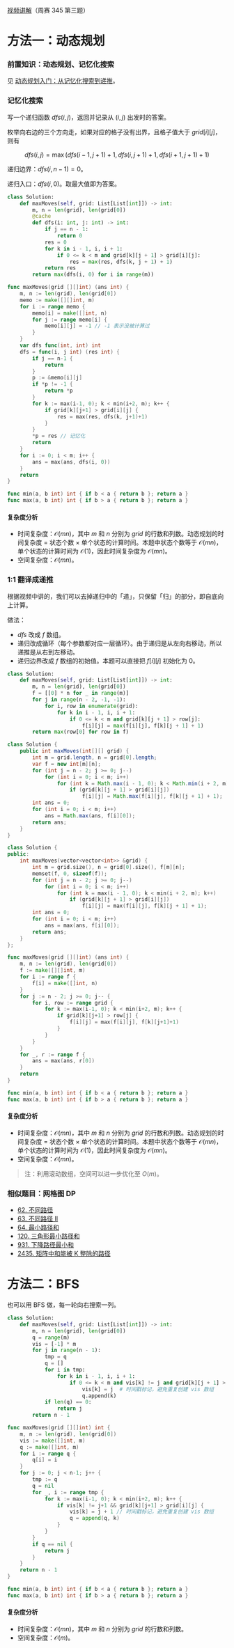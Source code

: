 [视频讲解](https://www.bilibili.com/video/BV1ka4y137ua/)（周赛 345 第三题）

# 方法一：动态规划

### 前置知识：动态规划、记忆化搜索

见 [动态规划入门：从记忆化搜索到递推](https://www.bilibili.com/video/BV1Xj411K7oF/)。

### 记忆化搜索

写一个递归函数 $\textit{dfs}(i,j)$，返回并记录从 $(i,j)$ 出发时的答案。

枚举向右边的三个方向走，如果对应的格子没有出界，且格子值大于 $\textit{grid}[i][j]$，则有

$$
\textit{dfs}(i,j) = \max(\textit{dfs}(i-1,j+1)+1,\textit{dfs}(i,j+1)+1,\textit{dfs}(i+1,j+1)+1)
$$

递归边界：$\textit{dfs}(i,n-1)=0$。

递归入口：$\textit{dfs}(i,0)$。取最大值即为答案。

```py [sol1-Python3]
class Solution:
    def maxMoves(self, grid: List[List[int]]) -> int:
        m, n = len(grid), len(grid[0])
        @cache
        def dfs(i: int, j: int) -> int:
            if j == n - 1:
                return 0
            res = 0
            for k in i - 1, i, i + 1:
                if 0 <= k < m and grid[k][j + 1] > grid[i][j]:
                    res = max(res, dfs(k, j + 1) + 1)
            return res
        return max(dfs(i, 0) for i in range(m))
```

```go [sol1-Go]
func maxMoves(grid [][]int) (ans int) {
	m, n := len(grid), len(grid[0])
	memo := make([][]int, m)
	for i := range memo {
		memo[i] = make([]int, n)
		for j := range memo[i] {
			memo[i][j] = -1 // -1 表示没被计算过
		}
	}
	var dfs func(int, int) int
	dfs = func(i, j int) (res int) {
		if j == n-1 {
			return
		}
		p := &memo[i][j]
		if *p != -1 {
			return *p
		}
		for k := max(i-1, 0); k < min(i+2, m); k++ {
			if grid[k][j+1] > grid[i][j] {
				res = max(res, dfs(k, j+1)+1)
			}
		}
		*p = res // 记忆化
		return
	}
	for i := 0; i < m; i++ {
		ans = max(ans, dfs(i, 0))
	}
	return
}

func min(a, b int) int { if b < a { return b }; return a }
func max(a, b int) int { if b > a { return b }; return a }
```

#### 复杂度分析

- 时间复杂度：$\mathcal{O}(mn)$，其中 $m$ 和 $n$ 分别为 $\textit{grid}$ 的行数和列数。动态规划的时间复杂度 $=$ 状态个数 $\times$ 单个状态的计算时间。本题中状态个数等于 $\mathcal{O}(mn)$，单个状态的计算时间为 $\mathcal{O}(1)$，因此时间复杂度为 $\mathcal{O}(mn)$。
- 空间复杂度：$\mathcal{O}(mn)$。

### 1:1 翻译成递推

根据视频中讲的，我们可以去掉递归中的「递」，只保留「归」的部分，即自底向上计算。

做法：

- $\textit{dfs}$ 改成 $f$ 数组。
- 递归改成循环（每个参数都对应一层循环）。由于递归是从左向右移动，所以递推是从右到左移动。
- 递归边界改成 $f$ 数组的初始值。本题可以直接把 $f[i][j]$ 初始化为 $0$。

```Python [sol2-Python3]
class Solution:
    def maxMoves(self, grid: List[List[int]]) -> int:
        m, n = len(grid), len(grid[0])
        f = [[0] * n for _ in range(m)]
        for j in range(n - 2, -1, -1):
            for i, row in enumerate(grid):
                for k in i - 1, i, i + 1:
                    if 0 <= k < m and grid[k][j + 1] > row[j]:
                        f[i][j] = max(f[i][j], f[k][j + 1] + 1)
        return max(row[0] for row in f)
```

```java [sol2-Java]
class Solution {
    public int maxMoves(int[][] grid) {
        int m = grid.length, n = grid[0].length;
        var f = new int[m][n];
        for (int j = n - 2; j >= 0; j--)
            for (int i = 0; i < m; i++)
                for (int k = Math.max(i - 1, 0); k < Math.min(i + 2, m); k++)
                    if (grid[k][j + 1] > grid[i][j])
                        f[i][j] = Math.max(f[i][j], f[k][j + 1] + 1);
        int ans = 0;
        for (int i = 0; i < m; i++)
            ans = Math.max(ans, f[i][0]);
        return ans;
    }
}
```

```cpp [sol2-C++]
class Solution {
public:
    int maxMoves(vector<vector<int>> &grid) {
        int m = grid.size(), n = grid[0].size(), f[m][n];
        memset(f, 0, sizeof(f));
        for (int j = n - 2; j >= 0; j--)
            for (int i = 0; i < m; i++)
                for (int k = max(i - 1, 0); k < min(i + 2, m); k++)
                    if (grid[k][j + 1] > grid[i][j])
                        f[i][j] = max(f[i][j], f[k][j + 1] + 1);
        int ans = 0;
        for (int i = 0; i < m; i++)
            ans = max(ans, f[i][0]);
        return ans;
    }
};
```

```go [sol2-Go]
func maxMoves(grid [][]int) (ans int) {
	m, n := len(grid), len(grid[0])
	f := make([][]int, m)
	for i := range f {
		f[i] = make([]int, n)
	}
	for j := n - 2; j >= 0; j-- {
		for i, row := range grid {
			for k := max(i-1, 0); k < min(i+2, m); k++ {
				if grid[k][j+1] > row[j] {
					f[i][j] = max(f[i][j], f[k][j+1]+1)
				}
			}
		}
	}
	for _, r := range f {
		ans = max(ans, r[0])
	}
	return
}

func min(a, b int) int { if b < a { return b }; return a }
func max(a, b int) int { if b > a { return b }; return a }
```

#### 复杂度分析

- 时间复杂度：$\mathcal{O}(mn)$，其中 $m$ 和 $n$ 分别为 $\textit{grid}$ 的行数和列数。动态规划的时间复杂度 $=$ 状态个数 $\times$ 单个状态的计算时间。本题中状态个数等于 $\mathcal{O}(mn)$，单个状态的计算时间为 $\mathcal{O}(1)$，因此时间复杂度为 $\mathcal{O}(mn)$。
- 空间复杂度：$\mathcal{O}(mn)$。

> 注：利用滚动数组，空间可以进一步优化至 $O(m)$。

### 相似题目：网格图 DP

- [62. 不同路径](https://leetcode.cn/problems/unique-paths/)
- [63. 不同路径 II](https://leetcode.cn/problems/unique-paths-ii/)
- [64. 最小路径和](https://leetcode.cn/problems/minimum-path-sum/)
- [120. 三角形最小路径和](https://leetcode.cn/problems/triangle/)
- [931. 下降路径最小和](https://leetcode.cn/problems/minimum-falling-path-sum/)
- [2435. 矩阵中和能被 K 整除的路径](https://leetcode.cn/problems/paths-in-matrix-whose-sum-is-divisible-by-k/)

# 方法二：BFS

也可以用 BFS 做，每一轮向右搜索一列。

```py [sol3-Python3]
class Solution:
    def maxMoves(self, grid: List[List[int]]) -> int:
        m, n = len(grid), len(grid[0])
        q = range(m)
        vis = [-1] * m
        for j in range(n - 1):
            tmp = q
            q = []
            for i in tmp:
                for k in i - 1, i, i + 1:
                    if 0 <= k < m and vis[k] != j and grid[k][j + 1] > grid[i][j]:
                        vis[k] = j  # 时间戳标记，避免重复创建 vis 数组
                        q.append(k)
            if len(q) == 0:
                return j
        return n - 1
```

```go [sol3-Go]
func maxMoves(grid [][]int) int {
	m, n := len(grid), len(grid[0])
	vis := make([]int, m)
	q := make([]int, m)
	for i := range q {
		q[i] = i
	}
	for j := 0; j < n-1; j++ {
		tmp := q
		q = nil
		for _, i := range tmp {
			for k := max(i-1, 0); k < min(i+2, m); k++ {
				if vis[k] != j+1 && grid[k][j+1] > grid[i][j] {
					vis[k] = j + 1 // 时间戳标记，避免重复创建 vis 数组
					q = append(q, k)
				}
			}
		}
		if q == nil {
			return j
		}
	}
	return n - 1
}

func min(a, b int) int { if b < a { return b }; return a }
func max(a, b int) int { if b > a { return b }; return a }
```

#### 复杂度分析

- 时间复杂度：$\mathcal{O}(mn)$，其中 $m$ 和 $n$ 分别为 $\textit{grid}$ 的行数和列数。
- 空间复杂度：$\mathcal{O}(m)$。

